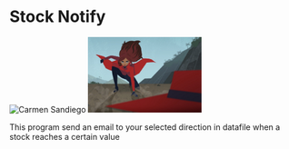 # Stock Notify

<img src="https://fueradeseries.com/wp-content/uploads/2019/02/18O7NZgT9P2UbcLsV2KalWQ-1.jpeg" alt="Carmen Sandiego" style="width:200px"/>

<img src="carmen_sandiego.jpeg" alt="Carmen Sandiego" width="200"/>

This program send an email to your selected direction in datafile when a stock
reaches a certain value
